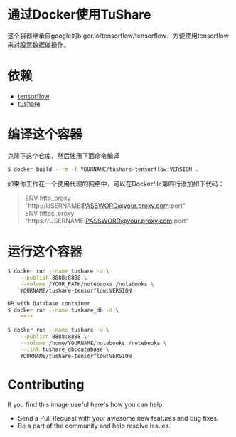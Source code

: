 # 通过Docker使用TuShare

这个容器继承自google的b.gcr.io/tensorflow/tensorflow，方便使用tensorflow来对股票数据做操作。

# 依赖

* [tensorflow](https://github.com/tensorflow/tensorflow)
* [tushare](https://github.com/waditu/tushare)

# 编译这个容器

克隆下这个仓库，然后使用下面命令编译

```bash
$ docker build --rm -t YOURNAME/tushare-tensorflow:VERSION .
```

如果你工作在一个使用代理的网络中，可以在Dockerfile第四行添加如下代码：

> ENV http_proxy "http://USERNAME:PASSWORD@your.proxy.com:port"  
> ENV https_proxy "https://USERNAME:PASSWORD@your.proxy.com:port"

# 运行这个容器

```bash
$ docker run --name tushare -d \
    --publish 8888:8888 \
    --volume /YOUR_PATH/notebooks:/notebooks \
    YOURNAME/tushare-tensorflow:VERSION

OR with Database container
$ docker run --name tushare_db -d \
    ****

$ docker run --name tushare -d \
    --publish 8888:8888 \
    --volume /home/YOURNAME/notebooks:/notebooks \
    --link tushare_db:database \
    YOURNAME/tushare-tensorflow:VERSION
```

# Contributing

If you find this image useful here's how you can help:

* Send a Pull Request with your awesome new features and bug fixes.
* Be a part of the community and help resolve Issues.
